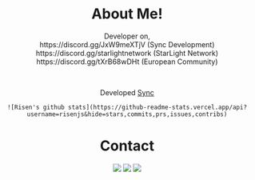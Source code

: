 <div align="center">
  <h1>About Me!</h1>
  <p>Developer on,<br>
https://discord.gg/JxW9meXTjV (Sync Development)<br>
https://discord.gg/starlightnetwork (StarLight Network)<br>
https://discord.gg/tXrB68wDHt (European Community)<br></p>
  <br>
  <p>Developed <a href="https://top.gg/bot/877911101264785478">Sync</a>

    ![Risen's github stats](https://github-readme-stats.vercel.app/api?username=risenjs&hide=stars,commits,prs,issues,contribs)

  <h1>Contact</h1>
  <a href="https://discord.com/users/850128679819804674" target="_blank"><img src="https://shields.io/badge/DİSCORD-111111.svg?&style=for-the-badge&logo=discord"></a>
  <a href="https://www.instagram.com/risenizm/" target="_blank"><img src="https://shields.io/badge/Instagram-111111.svg?&style=for-the-badge&logo=instagram"></a>
  <a href="https://github.com/risenjs" target="_blank"><img src="https://shields.io/badge/GİTHUB-111111.svg?&style=for-the-badge&logo=github"></a>
</div>
